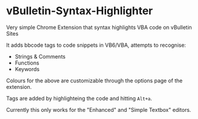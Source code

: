 # vBulletin-Syntax-Highlighter
Very simple Chrome Extension that syntax highlights VBA code on vBulletin Sites

It adds bbcode tags to code snippets in VB6/VBA, attempts to recognise:
 - Strings & Comments
 - Functions
 - Keywords
 
Colours for the above are customizable through the options page of the extension.

Tags are added by highlighteing the code and hitting `Alt+a`.

Currently this only works for the "Enhanced" and "Simple Textbox" editors.